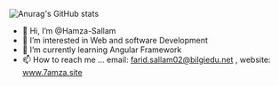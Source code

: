 
![Anurag's GitHub stats](https://github-readme-stats.vercel.app/api?username=Hamza-Sallam&show_icons=true&theme=algolia )








- 👋 Hi, I’m @Hamza-Sallam
- 👀 I’m interested in Web and software Development 
- 🌱 I’m currently learning Angular Framework
- 📫 How to reach me ... email: farid.sallam02@bilgiedu.net , website: www.7amza.site

<!---
Hamza-Sallam/Hamza-Sallam is a ✨ special ✨ repository because its `README.md` (this file) appears on your GitHub profile.
You can click the Preview link to take a look at your changes.
--->
